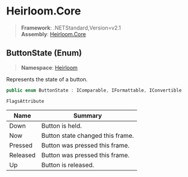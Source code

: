 # Heirloom.Core

> **Framework**: .NETStandard,Version=v2.1  
> **Assembly**: [Heirloom.Core][0]

## ButtonState (Enum)

> **Namespace**: [Heirloom][0]

Represents the state of a button.

```cs
public enum ButtonState : IComparable, IFormattable, IConvertible
```

`FlagsAttribute`

| Name     | Summary                          |
|----------|----------------------------------|
| Down     | Button is held.                  |
| Now      | Button state changed this frame. |
| Pressed  | Button was pressed this frame.   |
| Released | Button was pressed this frame.   |
| Up       | Button is released.              |

[0]: ../../Heirloom.Core.md
